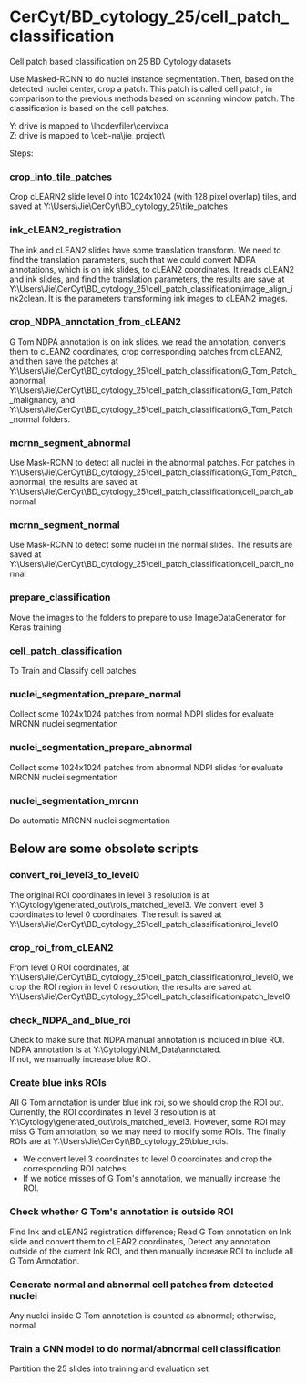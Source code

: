 # CerCyt/BD_cytology_25/cell_patch_classification

Cell patch based classification on 25 BD Cytology datasets 

Use Masked-RCNN to do nuclei instance segmentation. Then, based on the detected nuclei center, crop
a patch. This patch is called cell patch, in comparison to the previous methods based on scanning window
patch. The classification is based on the cell patches.

Y: drive is mapped to \\lhcdevfiler\cervixca\
Z: drive is mapped to \\ceb-na\jie_project\

Steps:

### crop_into_tile_patches
Crop cLEARN2 slide level 0 into 1024x1024 (with 128 pixel overlap) tiles, and saved at 
Y:\Users\Jie\CerCyt\BD_cytology_25\tile_patches

### ink_cLEAN2_registration
The ink and cLEAN2 slides have some translation transform.
We need to find the translation parameters, such that 
we could convert NDPA annotations, which is on ink slides, to cLEAN2 coordinates. 
It reads cLEAN2 and ink slides, and find the translation parameters, 
the results are save at Y:\Users\Jie\CerCyt\BD_cytology_25\cell_patch_classification\image_align_ink2clean. 
It is the parameters transforming ink images to cLEAN2 images. 

### crop_NDPA_annotation_from_cLEAN2
G Tom NDPA annotation is on ink slides, we read the annotation, converts them to cLEAN2 coordinates, 
crop corresponding patches from cLEAN2, and then save the patches at 
Y:\Users\Jie\CerCyt\BD_cytology_25\cell_patch_classification\G_Tom_Patch_abnormal, 
Y:\Users\Jie\CerCyt\BD_cytology_25\cell_patch_classification\G_Tom_Patch_malignancy, and 
Y:\Users\Jie\CerCyt\BD_cytology_25\cell_patch_classification\G_Tom_Patch_normal folders.
 
### mcrnn_segment_abnormal
Use Mask-RCNN to detect all nuclei in the abnormal patches. 
For patches in Y:\Users\Jie\CerCyt\BD_cytology_25\cell_patch_classification\G_Tom_Patch_abnormal, the results 
are saved at Y:\Users\Jie\CerCyt\BD_cytology_25\cell_patch_classification\cell_patch_abnormal

### mcrnn_segment_normal
Use Mask-RCNN to detect some nuclei in the normal slides. 
The results are saved at Y:\Users\Jie\CerCyt\BD_cytology_25\cell_patch_classification\cell_patch_normal

### prepare_classification
Move the images to the folders to prepare to use ImageDataGenerator for Keras training

### cell_patch_classification
To Train and Classify cell patches

### nuclei_segmentation_prepare_normal
Collect some 1024x1024 patches from normal NDPI slides for evaluate MRCNN nuclei segmentation

### nuclei_segmentation_prepare_abnormal
Collect some 1024x1024 patches from abnormal NDPI slides for evaluate MRCNN nuclei segmentation

### nuclei_segmentation_mrcnn
Do automatic MRCNN nuclei segmentation


## Below are some obsolete scripts  


### convert_roi_level3_to_level0
The original ROI coordinates in level 3 resolution is at Y:\Cytology\generated_out\rois_matched_level3.
We convert level 3 coordinates to level 0 coordinates. 
The result is saved at Y:\Users\Jie\CerCyt\BD_cytology_25\cell_patch_classification\roi_level0

### crop_roi_from_cLEAN2
From level 0 ROI coordinates, at Y:\Users\Jie\CerCyt\BD_cytology_25\cell_patch_classification\roi_level0, 
we crop the ROI region in level 0 resolution, the results are saved at: 
Y:\Users\Jie\CerCyt\BD_cytology_25\cell_patch_classification\patch_level0

### check_NDPA_and_blue_roi
Check to make sure that NDPA manual annotation is included in blue ROI. 
NDPA annotation is at Y:\Cytology\NLM_Data\annotated.  
If not, we manually increase blue ROI. 




### Create blue inks ROIs
All G Tom annotation is under blue ink roi, so we should crop the ROI out. 
Currently, the ROI coordinates in level 3 resolution is at Y:\Cytology\generated_out\rois_matched_level3.
However, some ROI may miss G Tom annotation, so we may need to modify some ROIs.
The finally ROIs are at Y:\Users\Jie\CerCyt\BD_cytology_25\blue_rois.

* We convert level 3 coordinates to level 0 coordinates and crop the corresponding ROI patches
* If we notice misses of G Tom's annotation, we manually increase the ROI.

### Check whether G Tom's annotation is outside ROI
Find Ink and cLEAN2 registration difference;
Read G Tom annotation on Ink slide and convert them to cLEAR2 coordinates, 
Detect any annotation outside of the current Ink ROI, and then manually increase ROI to include all G Tom Annotation.

### Generate normal and abnormal cell patches from detected nuclei
Any nuclei inside G Tom annotation is counted as abnormal; otherwise, normal

### Train a CNN model to do normal/abnormal cell classification
Partition the 25 slides into training and evaluation set
